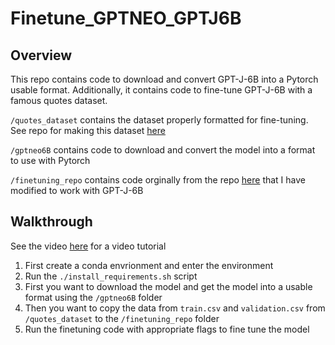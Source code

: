 # Finetune_GPTNEO_GPTJ6B

## Overview

This repo contains code to download and convert GPT-J-6B into a Pytorch usable format.  Additionally, it contains code to fine-tune GPT-J-6B with a famous quotes dataset.

```/quotes_dataset``` contains the dataset properly formatted for fine-tuning. See repo for making this dataset [here](https://github.com/mallorbc/GPT_Neo_quotes_dataset)

```/gptneo6B``` contains code to download and convert the model into a format to use with Pytorch

```/finetuning_repo``` contains code orginally from the repo [here](https://github.com/Xirider/finetune-gpt2xl) that I have modified to work with GPT-J-6B

## Walkthrough

See the video [here](https://www.youtube.com/watch?v=fMgQVQGwnms&ab_channel=Blake) for a video tutorial

1. First create a conda envrionment and enter the environment
2. Run the ```./install_requirements.sh``` script
3. First you want to download the model and get the model into a usable format using the ```/gptneo6B``` folder
4. Then you want to copy the data from ```train.csv``` and ```validation.csv``` from ```/quotes_dataset``` to the ```/finetuning_repo``` folder
5. Run the finetuning code with appropriate flags to fine tune the model

